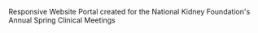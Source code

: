 Responsive Website Portal created for the National Kidney Foundation's Annual Spring Clinical Meetings
